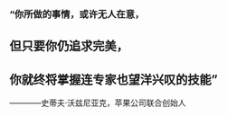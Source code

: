 ### “你所做的事情，或许无人在意，
## 但只要你仍追求完美，
## 你就终将掌握连专家也望洋兴叹的技能”
————史蒂夫·沃兹尼亚克，苹果公司联合创始人

<!--
**HappyLeeCode/HappyLeeCode** is a ✨ _special_ ✨ repository because its `README.md` (this file) appears on your GitHub profile.

Here are some ideas to get you started:

- 🔭 I’m currently working on ...
- 🌱 I’m currently learning ...
- 👯 I’m looking to collaborate on ...
- 🤔 I’m looking for help with ...
- 💬 Ask me about ...
- 📫 How to reach me: ...
- 😄 Pronouns: ...
- ⚡ Fun fact: ...
-->
